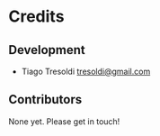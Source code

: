 Credits
=======

Development
-----------

* Tiago Tresoldi <tresoldi@gmail.com>

Contributors
------------

None yet. Please get in touch!
